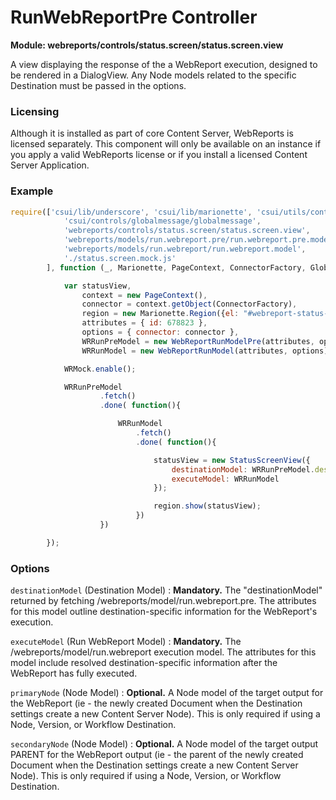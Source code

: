 # RunWebReportPre Controller

**Module: webreports/controls/status.screen/status.screen.view**

A view displaying the response of the a WebReport execution, designed to be rendered in a DialogView.  Any Node models related to the specific Destination must be passed in the options.

### Licensing

Although it is installed as part of core Content Server, WebReports is licensed separately. This component will only be available on an instance if you apply a valid WebReports license or if you install a licensed Content Server Application.

### Example

```javascript
require(['csui/lib/underscore', 'csui/lib/marionette', 'csui/utils/contexts/page/page.context',  'csui/utils/contexts/factories/connector',
			'csui/controls/globalmessage/globalmessage',
			'webreports/controls/status.screen/status.screen.view',
			'webreports/models/run.webreport.pre/run.webreport.pre.model',
			'webreports/models/run.webreport/run.webreport.model',
			'./status.screen.mock.js'
		], function (_, Marionette, PageContext, ConnectorFactory, GlobalMessage, StatusScreenView, WebReportRunModelPre, WebReportRunModel, WRMock) {

			var statusView,
				context = new PageContext(),
				connector = context.getObject(ConnectorFactory),
				region = new Marionette.Region({el: "#webreport-status-screen-demo"}),
				attributes = { id: 678823 },
				options = { connector: connector },
				WRRunPreModel = new WebReportRunModelPre(attributes, options),
				WRRunModel = new WebReportRunModel(attributes, options);

			WRMock.enable();

			WRRunPreModel
					.fetch()
					.done( function(){

						WRRunModel
							.fetch()
							.done( function(){

								statusView = new StatusScreenView({
									destinationModel: WRRunPreModel.destinationModel,
									executeModel: WRRunModel
								});

								region.show(statusView);
							})
					})

		});
```

### Options

`destinationModel` (Destination Model)
: **Mandatory.** The "destinationModel" returned by fetching /webreports/model/run.webreport.pre.  The attributes for this model outline destination-specific information for the WebReport's execution.

`executeModel` (Run WebReport Model)
: **Mandatory.** The /webreports/model/run.webreport execution model.  The attributes for this model include resolved destination-specific information after the WebReport has fully executed.

`primaryNode` (Node Model)
: **Optional.** A Node model of the target output for the WebReport (ie - the newly created Document when the Destination settings create a new Content Server Node).  This is only required if using a Node, Version, or Workflow Destination.

`secondaryNode` (Node Model)
: **Optional.** A Node model of the target output PARENT for the WebReport output (ie - the parent of the newly created Document when the Destination settings create a new Content Server Node).  This is only required if using a Node, Version, or Workflow Destination.
